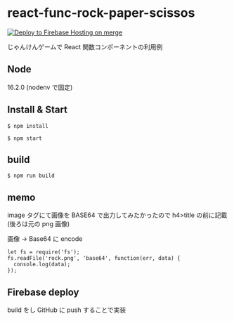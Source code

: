 # react-func-rock-paper-scissos

[![Deploy to Firebase Hosting on merge](https://github.com/hironomiu/react-func-rock-paper-scissos/actions/workflows/firebase-hosting-merge.yml/badge.svg)](https://github.com/hironomiu/react-func-rock-paper-scissos/actions?query=workflow%3Aaction)

じゃんけんゲームで React 関数コンポーネントの利用例

## Node

16.2.0 (nodenv で固定)

## Install & Start

```
$ npm install

$ npm start
```

## build

```
$ npm run build
```

## memo

image タグにて画像を BASE64 で出力してみたかったので h4>title の前に記載(後ろは元の png 画像)

画像 -> Base64 に encode

```
let fs = require('fs');
fs.readFile('rock.png', 'base64', function(err, data) {
  console.log(data);
});
```

## Firebase deploy

build をし GitHub に push することで実装
